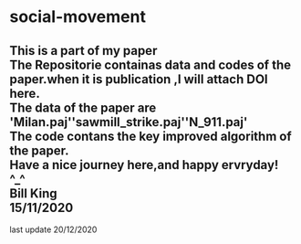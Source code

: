 # social-movement  
This is a part of my paper  
The Repositorie containas data and codes of the paper.when it is publication ,I will attach DOI here.  
The data of the paper are 'Milan.paj''sawmill_strike.paj''N_911.paj'  
The code contans the key improved algorithm of the paper.  
Have a nice journey here,and happy ervryday!  
^_^  
Bill King  
15/11/2020  
---
last update 
20/12/2020
